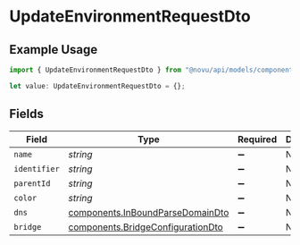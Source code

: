 # UpdateEnvironmentRequestDto

## Example Usage

```typescript
import { UpdateEnvironmentRequestDto } from "@novu/api/models/components";

let value: UpdateEnvironmentRequestDto = {};
```

## Fields

| Field                                                                                  | Type                                                                                   | Required                                                                               | Description                                                                            |
| -------------------------------------------------------------------------------------- | -------------------------------------------------------------------------------------- | -------------------------------------------------------------------------------------- | -------------------------------------------------------------------------------------- |
| `name`                                                                                 | *string*                                                                               | :heavy_minus_sign:                                                                     | N/A                                                                                    |
| `identifier`                                                                           | *string*                                                                               | :heavy_minus_sign:                                                                     | N/A                                                                                    |
| `parentId`                                                                             | *string*                                                                               | :heavy_minus_sign:                                                                     | N/A                                                                                    |
| `color`                                                                                | *string*                                                                               | :heavy_minus_sign:                                                                     | N/A                                                                                    |
| `dns`                                                                                  | [components.InBoundParseDomainDto](../../models/components/inboundparsedomaindto.md)   | :heavy_minus_sign:                                                                     | N/A                                                                                    |
| `bridge`                                                                               | [components.BridgeConfigurationDto](../../models/components/bridgeconfigurationdto.md) | :heavy_minus_sign:                                                                     | N/A                                                                                    |